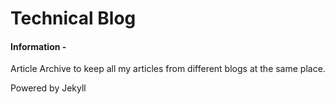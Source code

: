 # Technical Blog 

#### Information -
Article Archive to keep all my articles from different blogs at the same place.

Powered by Jekyll